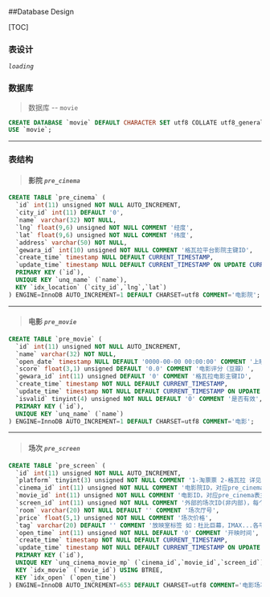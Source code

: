 ##Database Design

[TOC]

### 表设计
*`loading`*

### 数据库
> 数据库 -- `movie`
```sql
CREATE DATABASE `movie` DEFAULT CHARACTER SET utf8 COLLATE utf8_general_ci;
USE `movie`;
```
_ _ _

### 表结构
> #### 影院 *`pre_cinema`*
```sql
CREATE TABLE `pre_cinema` (
  `id` int(11) unsigned NOT NULL AUTO_INCREMENT,
  `city_id` int(11) DEFAULT '0',
  `name` varchar(32) NOT NULL,
  `lng` float(9,6) unsigned NOT NULL COMMENT '经度',
  `lat` float(9,6) unsigned NOT NULL COMMENT '纬度',
  `address` varchar(50) NOT NULL,
  `gewara_id` int(10) unsigned NOT NULL COMMENT '格瓦拉平台影院主键ID',
  `create_time` timestamp NULL DEFAULT CURRENT_TIMESTAMP,
  `update_time` timestamp NULL DEFAULT CURRENT_TIMESTAMP ON UPDATE CURRENT_TIMESTAMP,
  PRIMARY KEY (`id`),
  UNIQUE KEY `unq_name` (`name`),
  KEY `idx_location` (`city_id`,`lng`,`lat`)
) ENGINE=InnoDB AUTO_INCREMENT=1 DEFAULT CHARSET=utf8 COMMENT='电影院';
```
_ _ _

> #### 电影 *`pre_movie`*
```sql
CREATE TABLE `pre_movie` (
  `id` int(11) unsigned NOT NULL AUTO_INCREMENT,
  `name` varchar(32) NOT NULL,
  `open_date` timestamp NULL DEFAULT '0000-00-00 00:00:00' COMMENT '上映日期',
  `score` float(3,1) unsigned DEFAULT '0.0' COMMENT '电影评分（豆瓣）',
  `gewara_id` int(11) unsigned DEFAULT '0' COMMENT '格瓦拉电影主键ID',
  `create_time` timestamp NOT NULL DEFAULT CURRENT_TIMESTAMP,
  `update_time` timestamp NOT NULL DEFAULT CURRENT_TIMESTAMP ON UPDATE CURRENT_TIMESTAMP,
  `isvalid` tinyint(4) unsigned NOT NULL DEFAULT '0' COMMENT '是否有效',
  PRIMARY KEY (`id`),
  UNIQUE KEY `unq_name` (`name`)
) ENGINE=InnoDB AUTO_INCREMENT=1 DEFAULT CHARSET=utf8 COMMENT='电影';
```
_ _ _

> #### 场次 *`pre_screen`*
```sql
CREATE TABLE `pre_screen` (
  `id` int(11) unsigned NOT NULL AUTO_INCREMENT,
  `platform` tinyint(3) unsigned NOT NULL COMMENT '1-淘票票 2-格瓦拉 详见PlatformLiteral列表',
  `cinema_id` int(11) unsigned NOT NULL COMMENT '电影院ID，对应pre_cinema主键ID',
  `movie_id` int(11) unsigned NOT NULL COMMENT '电影ID，对应pre_cinema表主键ID',
  `screen_id` int(11) unsigned NOT NULL COMMENT '外部的场次ID(非内部)，每个平台对应的场次主键ID，主要用于做唯一约束',
  `room` varchar(20) NOT NULL DEFAULT '' COMMENT '场次厅号',
  `price` float(5,1) unsigned NOT NULL COMMENT '场次价格',
  `tag` varchar(20) DEFAULT '' COMMENT '放映室标签 如：杜比巨幕，IMAX...各平台抓取时有的话就插入，多标签之间用|分割',
  `open_time` int(11) unsigned NOT NULL DEFAULT '0' COMMENT '开映时间',
  `create_time` timestamp NOT NULL DEFAULT CURRENT_TIMESTAMP,
  `update_time` timestamp NOT NULL DEFAULT CURRENT_TIMESTAMP ON UPDATE CURRENT_TIMESTAMP,
  PRIMARY KEY (`id`),
  UNIQUE KEY `unq_cinema_movie_mp` (`cinema_id`,`movie_id`,`screen_id`) USING BTREE COMMENT '影院+电影+厅室唯一确定场次',
  KEY `idx_movie` (`movie_id`) USING BTREE,
  KEY `idx_open` (`open_time`)
) ENGINE=InnoDB AUTO_INCREMENT=653 DEFAULT CHARSET=utf8 COMMENT='电影场次';
```

<!-- 暂未用到的一些表

--
-- 表的结构 `pre_cinema_movie`
--

CREATE TABLE IF NOT EXISTS `pre_cinema_movie` (
  `id` int(11) NOT NULL AUTO_INCREMENT,
  `movie_id` int(11) NOT NULL,
  `cinema_id` int(11) NOT NULL,
  PRIMARY KEY (`id`)
) ENGINE=InnoDB DEFAULT CHARSET=utf8 COMMENT='cinema_movie中间表' AUTO_INCREMENT=1 ;

-- --------------------------------------------------------

--
-- 表的结构 `pre_city`
--

CREATE TABLE IF NOT EXISTS `pre_city` (
  `id` int(11) NOT NULL AUTO_INCREMENT,
  `pid` int(11) NOT NULL COMMENT '父id',
  `name` varchar(32) NOT NULL,
  PRIMARY KEY (`id`)
) ENGINE=InnoDB DEFAULT CHARSET=utf8 COMMENT='省市县' AUTO_INCREMENT=1 ;

-- --------------------------------------------------------

--
-- 表的结构 `pre_price`
--

CREATE TABLE IF NOT EXISTS `pre_price` (
  `id` int(11) NOT NULL AUTO_INCREMENT,
  `movie_id` int(11) NOT NULL COMMENT '电影id',
  `cinema_id` int(11) NOT NULL COMMENT '电影院id (空间换时间)',
  `screen_id` int(11) NOT NULL COMMENT '场次id',
  `platform_id` int(11) NOT NULL COMMENT '平台id',
  `price` float NOT NULL DEFAULT '0',
  PRIMARY KEY (`id`)
) ENGINE=InnoDB DEFAULT CHARSET=utf8 COMMENT='票价' AUTO_INCREMENT=1 ;

-- --------------------------------------------------------

--
-- 表的结构 `pre_platform`
--

CREATE TABLE IF NOT EXISTS `pre_platform` (
  `id` int(11) NOT NULL AUTO_INCREMENT,
  `name` varchar(32) NOT NULL,
  PRIMARY KEY (`id`)
) ENGINE=InnoDB DEFAULT CHARSET=utf8 COMMENT='平台' AUTO_INCREMENT=1 ;

-- --------------------------------------------------------
-->
